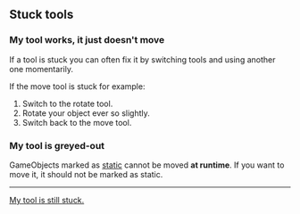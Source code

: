 ## Stuck tools
### My tool works, it just doesn't move
If a tool is stuck you can often fix it by switching tools and using another one momentarily.  

If the move tool is stuck for example:
1. Switch to the rotate tool.
1. Rotate your object ever so slightly.
1. Switch back to the move tool.

### My tool is greyed-out
GameObjects marked as [static](https://docs.unity3d.com/Manual/StaticObjects.html) cannot be moved **at runtime**. If you want to move it, it should not be marked as static.

---

[My tool is still stuck.](../Windows/Resetting%20Windows.md)